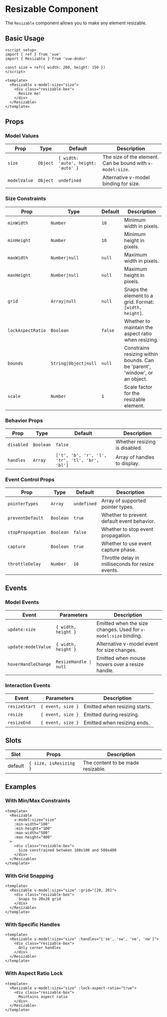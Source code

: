 # Resizable Component

The `Resizable` component allows you to make any element resizable.

## Basic Usage

<ResizableDemo />

```vue
<script setup>
import { ref } from 'vue'
import { Resizable } from 'vue-dndnr'

const size = ref({ width: 200, height: 150 })
</script>

<template>
  <Resizable v-model:size="size">
    <div class="resizable-box">
      Resize me!
    </div>
  </Resizable>
</template>
```

## Props

### Model Values

| Prop | Type | Default | Description |
|------|------|---------|-------------|
| `size` | `Object` | `{ width: 'auto', height: 'auto' }` | The size of the element. Can be bound with `v-model:size`. |
| `modelValue` | `Object` | `undefined` | Alternative v-model binding for size. |

### Size Constraints

| Prop | Type | Default | Description |
|------|------|---------|-------------|
| `minWidth` | `Number` | `10` | Minimum width in pixels. |
| `minHeight` | `Number` | `10` | Minimum height in pixels. |
| `maxWidth` | `Number\|null` | `null` | Maximum width in pixels. |
| `maxHeight` | `Number\|null` | `null` | Maximum height in pixels. |
| `grid` | `Array\|null` | `null` | Snaps the element to a grid. Format: `[width, height]`. |
| `lockAspectRatio` | `Boolean` | `false` | Whether to maintain the aspect ratio when resizing. |
| `bounds` | `String\|Object\|null` | `null` | Constrains resizing within bounds. Can be 'parent', 'window', or an object. |
| `scale` | `Number` | `1` | Scale factor for the resizable element. |

### Behavior Props

| Prop | Type | Default | Description |
|------|------|---------|-------------|
| `disabled` | `Boolean` | `false` | Whether resizing is disabled. |
| `handles` | `Array` | `['t', 'b', 'r', 'l', 'tr', 'tl', 'br', 'bl']` | Array of handles to display. |

### Event Control Props

| Prop | Type | Default | Description |
|------|------|---------|-------------|
| `pointerTypes` | `Array` | `undefined` | Array of supported pointer types. |
| `preventDefault` | `Boolean` | `true` | Whether to prevent default event behavior. |
| `stopPropagation` | `Boolean` | `false` | Whether to stop event propagation. |
| `capture` | `Boolean` | `true` | Whether to use event capture phase. |
| `throttleDelay` | `Number` | `16` | Throttle delay in milliseconds for resize events. |

## Events

### Model Events

| Event | Parameters | Description |
|-------|------------|-------------|
| `update:size` | `{ width, height }` | Emitted when the size changes. Used for `v-model:size` binding. |
| `update:modelValue` | `{ width, height }` | Alternative v-model event for size changes. |
| `hoverHandleChange` | `ResizeHandle \| null` | Emitted when mouse hovers over a resize handle. |

### Interaction Events

| Event | Parameters | Description |
|-------|------------|-------------|
| `resizeStart` | `{ event, size }` | Emitted when resizing starts. |
| `resize` | `{ event, size }` | Emitted during resizing. |
| `resizeEnd` | `{ event, size }` | Emitted when resizing ends. |

## Slots

| Slot | Props | Description |
|------|-------|-------------|
| default | `{ size, isResizing }` | The content to be made resizable. |

## Examples

### With Min/Max Constraints

```vue
<template>
  <Resizable
    v-model:size="size"
    :min-width="100"
    :min-height="100"
    :max-width="500"
    :max-height="400"
  >
    <div class="resizable-box">
      Size constrained between 100x100 and 500x400
    </div>
  </Resizable>
</template>
```

### With Grid Snapping

```vue
<template>
  <Resizable v-model:size="size" :grid="[20, 20]">
    <div class="resizable-box">
      Snaps to 20x20 grid
    </div>
  </Resizable>
</template>
```

### With Specific Handles

```vue
<template>
  <Resizable v-model:size="size" :handles="['se', 'sw', 'ne', 'nw']">
    <div class="resizable-box">
      Only corner handles
    </div>
  </Resizable>
</template>
```

### With Aspect Ratio Lock

```vue
<template>
  <Resizable v-model:size="size" :lock-aspect-ratio="true">
    <div class="resizable-box">
      Maintains aspect ratio
    </div>
  </Resizable>
</template>
```
